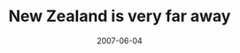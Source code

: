 ---
layout: base.njk
title : 'New Zealand is very far away' 
view_title : 'New Zealand is very far away' 
year : '2007' 
date : '2007-06-04' 
img_file : '/drawing/newzealandisveryfaraway.png' 
html_file : 'newzealandisveryfaraway' 
next_html : 'imgettingtired.html' 
year_order : '56' 
permalink : "title/{{html_file}}.html"
---